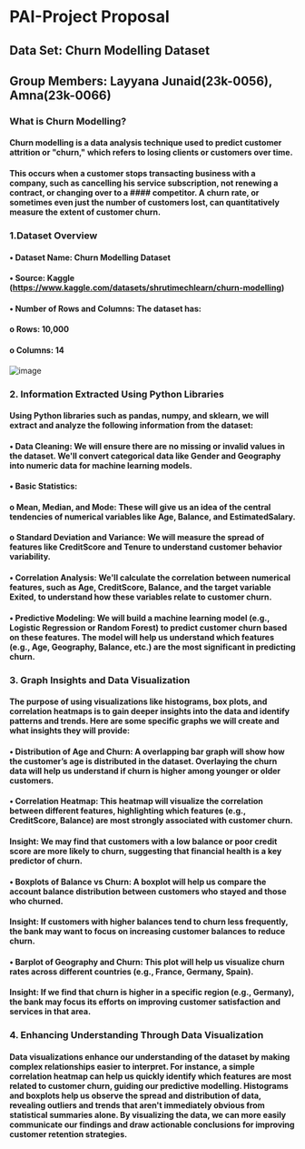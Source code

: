 # PAI-Project Proposal
## Data Set: Churn Modelling Dataset
## Group Members: Layyana Junaid(23k-0056), Amna(23k-0066)

### What is Churn Modelling?
#### Churn modelling is a data analysis technique used to predict customer attrition or "churn," which refers to losing clients or customers over time. 
#### This occurs when a customer stops transacting business with a company, such as cancelling his service subscription, not renewing a contract, or changing over to a #### competitor. A churn rate, or sometimes even just the number of customers lost, can quantitatively measure the extent of customer churn.

### 1.Dataset Overview
#### •	Dataset Name: Churn Modelling Dataset
#### •	Source: Kaggle (https://www.kaggle.com/datasets/shrutimechlearn/churn-modelling)
#### •	Number of Rows and Columns: The dataset has:
####  o	Rows: 10,000
####  o	Columns: 14
![image](https://github.com/user-attachments/assets/357a1b39-8470-4cc0-bf53-c01aca30e3d7)

### 2. Information Extracted Using Python Libraries
#### Using Python libraries such as pandas, numpy, and sklearn, we will extract and analyze the following information from the dataset:
#### •	Data Cleaning: We will ensure there are no missing or invalid values in the dataset. We'll convert categorical data like Gender and Geography into numeric data for machine learning models.

#### •	Basic Statistics:
####  o	Mean, Median, and Mode: These will give us an idea of the central tendencies of numerical variables like Age, Balance, and EstimatedSalary.
#### o	Standard Deviation and Variance: We will measure the spread of features like CreditScore and Tenure to understand customer behavior variability.
#### •	Correlation Analysis: We'll calculate the correlation between numerical features, such as Age, CreditScore, Balance, and the target variable Exited, to understand how these variables relate to customer churn.
#### •	Predictive Modeling: We will build a machine learning model (e.g., Logistic Regression or Random Forest) to predict customer churn based on these features. The model will help us understand which features (e.g., Age, Geography, Balance, etc.) are the most significant in predicting churn.

### 3. Graph Insights and Data Visualization

#### The purpose of using visualizations like histograms, box plots, and correlation heatmaps is to gain deeper insights into the data and identify patterns and trends. Here are some specific graphs we will create and what insights they will provide:

#### •	Distribution of Age and Churn: A overlapping bar graph will show how the customer’s age is distributed in the dataset. Overlaying the churn data will help us understand if churn is higher among younger or older customers.
#### •	Correlation Heatmap: This heatmap will visualize the correlation between different features, highlighting which features (e.g., CreditScore, Balance) are most strongly associated with customer churn.
#### Insight: We may find that customers with a low balance or poor credit score are more likely to churn, suggesting that financial health is a key predictor of churn.
#### •	Boxplots of Balance vs Churn: A boxplot will help us compare the account balance distribution between customers who stayed and those who churned.
#### Insight: If customers with higher balances tend to churn less frequently, the bank may want to focus on increasing customer balances to reduce churn.
#### •	Barplot of Geography and Churn: This plot will help us visualize churn rates across different countries (e.g., France, Germany, Spain).
#### Insight: If we find that churn is higher in a specific region (e.g., Germany), the bank may focus its efforts on improving customer satisfaction and services in that area.

### 4. Enhancing Understanding Through Data Visualization
#### Data visualizations enhance our understanding of the dataset by making complex relationships easier to interpret. For instance, a simple correlation heatmap can help us quickly identify which features are most related to customer churn, guiding our predictive modelling. Histograms and boxplots help us observe the spread and distribution of data, revealing outliers and trends that aren't immediately obvious from statistical summaries alone. By visualizing the data, we can more easily communicate our findings and draw actionable conclusions for improving customer retention strategies.




